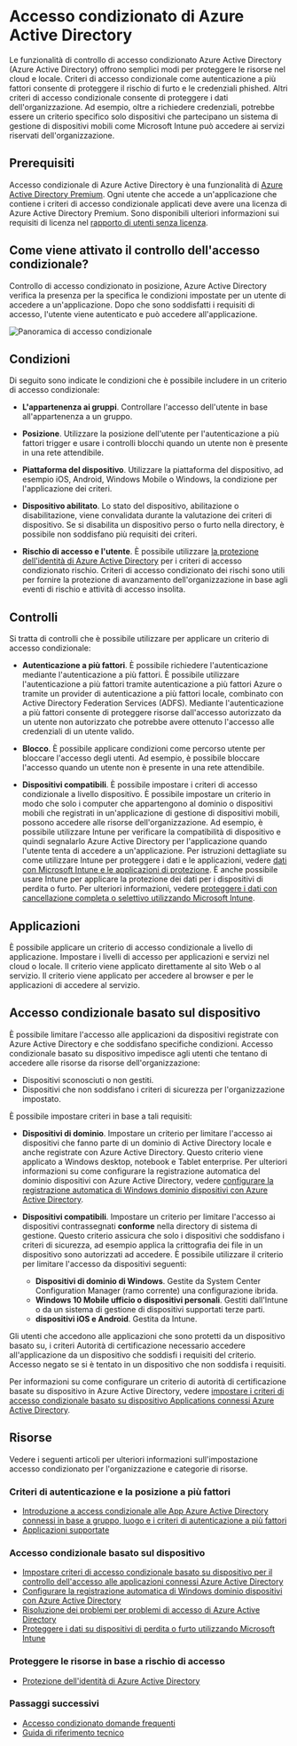 <Properties
    pageTitle="Accesso condizionale di Azure Active Directory | Microsoft Azure"  
    description="Utilizzare il controllo dell'accesso condizionale di Azure Active Directory per cercare specifiche condizioni per l'autenticazione per l'accesso alle applicazioni."  
    services="active-directory"
    keywords="accesso condizionato per App, l'accesso condizionale con Azure Active Directory, l'accesso sicuro a risorse aziendali, criteri di accesso condizionale"
    documentationCenter=""
    authors="markusvi"
    manager="femila"
    editor=""/>

<tags
    ms.service="active-directory"
    ms.devlang="na"
    ms.topic="article"
    ms.tgt_pltfrm="na"
    ms.workload="identity"
    ms.date="09/21/2016"
    ms.author="markvi"/>


# <a name="conditional-access-in-azure-active-directory"></a>Accesso condizionato di Azure Active Directory   

Le funzionalità di controllo di accesso condizionato Azure Active Directory (Azure Active Directory) offrono semplici modi per proteggere le risorse nel cloud e locale. Criteri di accesso condizionale come autenticazione a più fattori consente di proteggere il rischio di furto e le credenziali phished. Altri criteri di accesso condizionale consente di proteggere i dati dell'organizzazione. Ad esempio, oltre a richiedere credenziali, potrebbe essere un criterio specifico solo dispositivi che partecipano un sistema di gestione di dispositivi mobili come Microsoft Intune può accedere ai servizi riservati dell'organizzazione.


## <a name="prerequisites"></a>Prerequisiti

Accesso condizionale di Azure Active Directory è una funzionalità di [Azure Active Directory Premium](http://www.microsoft.com/identity). Ogni utente che accede a un'applicazione che contiene i criteri di accesso condizionale applicati deve avere una licenza di Azure Active Directory Premium. Sono disponibili ulteriori informazioni sui requisiti di licenza nel [rapporto di utenti senza licenza](https://aka.ms/utc5ix).


## <a name="how-is-conditional-access-control-enforced"></a>Come viene attivato il controllo dell'accesso condizionale?  

Controllo di accesso condizionato in posizione, Azure Active Directory verifica la presenza per la specifica le condizioni impostate per un utente di accedere a un'applicazione. Dopo che sono soddisfatti i requisiti di accesso, l'utente viene autenticato e può accedere all'applicazione.  

![Panoramica di accesso condizionale](./media/active-directory-conditional-access/conditionalaccess-overview.png)

## <a name="conditions"></a>Condizioni

Di seguito sono indicate le condizioni che è possibile includere in un criterio di accesso condizionale:

- **L'appartenenza ai gruppi**. Controllare l'accesso dell'utente in base all'appartenenza a un gruppo.

- **Posizione**. Utilizzare la posizione dell'utente per l'autenticazione a più fattori trigger e usare i controlli blocchi quando un utente non è presente in una rete attendibile.

- **Piattaforma del dispositivo**. Utilizzare la piattaforma del dispositivo, ad esempio iOS, Android, Windows Mobile o Windows, la condizione per l'applicazione dei criteri.

- **Dispositivo abilitato**. Lo stato del dispositivo, abilitazione o disabilitazione, viene convalidata durante la valutazione dei criteri di dispositivo. Se si disabilita un dispositivo perso o furto nella directory, è possibile non soddisfano più requisiti dei criteri.

- **Rischio di accesso e l'utente**. È possibile utilizzare [la protezione dell'identità di Azure Active Directory](active-directory-identityprotection.md) per i criteri di accesso condizionato rischio. Criteri di accesso condizionato dei rischi sono utili per fornire la protezione di avanzamento dell'organizzazione in base agli eventi di rischio e attività di accesso insolita.


## <a name="controls"></a>Controlli

Si tratta di controlli che è possibile utilizzare per applicare un criterio di accesso condizionale:

- **Autenticazione a più fattori**. È possibile richiedere l'autenticazione mediante l'autenticazione a più fattori. È possibile utilizzare l'autenticazione a più fattori tramite autenticazione a più fattori Azure o tramite un provider di autenticazione a più fattori locale, combinato con Active Directory Federation Services (ADFS). Mediante l'autenticazione a più fattori consente di proteggere risorse dall'accesso autorizzato da un utente non autorizzato che potrebbe avere ottenuto l'accesso alle credenziali di un utente valido.

- **Blocco**. È possibile applicare condizioni come percorso utente per bloccare l'accesso degli utenti. Ad esempio, è possibile bloccare l'accesso quando un utente non è presente in una rete attendibile.

- **Dispositivi compatibili**. È possibile impostare i criteri di accesso condizionale a livello dispositivo. È possibile impostare un criterio in modo che solo i computer che appartengono al dominio o dispositivi mobili che registrati in un'applicazione di gestione di dispositivi mobili, possono accedere alle risorse dell'organizzazione. Ad esempio, è possibile utilizzare Intune per verificare la compatibilità di dispositivo e quindi segnalarlo Azure Active Directory per l'applicazione quando l'utente tenta di accedere a un'applicazione. Per istruzioni dettagliate su come utilizzare Intune per proteggere i dati e le applicazioni, vedere [dati con Microsoft Intune e le applicazioni di protezione](https://docs.microsoft.com/intune/deploy-use/protect-apps-and-data-with-microsoft-intune). È anche possibile usare Intune per applicare la protezione dei dati per i dispositivi di perdita o furto. Per ulteriori informazioni, vedere [proteggere i dati con cancellazione completa o selettivo utilizzando Microsoft Intune](https://docs.microsoft.com/intune/deploy-use/use-remote-wipe-to-help-protect-data-using-microsoft-intune).

## <a name="applications"></a>Applicazioni

È possibile applicare un criterio di accesso condizionale a livello di applicazione. Impostare i livelli di accesso per applicazioni e servizi nel cloud o locale. Il criterio viene applicato direttamente al sito Web o al servizio. Il criterio viene applicato per accedere al browser e per le applicazioni di accedere al servizio.


## <a name="device-based-conditional-access"></a>Accesso condizionale basato sul dispositivo

È possibile limitare l'accesso alle applicazioni da dispositivi registrate con Azure Active Directory e che soddisfano specifiche condizioni. Accesso condizionale basato su dispositivo impedisce agli utenti che tentano di accedere alle risorse da risorse dell'organizzazione:

- Dispositivi sconosciuti o non gestiti.
- Dispositivi che non soddisfano i criteri di sicurezza per l'organizzazione impostato.

È possibile impostare criteri in base a tali requisiti:

- **Dispositivi di dominio**. Impostare un criterio per limitare l'accesso ai dispositivi che fanno parte di un dominio di Active Directory locale e anche registrate con Azure Active Directory. Questo criterio viene applicato a Windows desktop, notebook e Tablet enterprise.
Per ulteriori informazioni su come configurare la registrazione automatica del dominio dispositivi con Azure Active Directory, vedere [configurare la registrazione automatica di Windows dominio dispositivi con Azure Active Directory](active-directory-conditional-access-automatic-device-registration-setup.md).

- **Dispositivi compatibili**. Impostare un criterio per limitare l'accesso ai dispositivi contrassegnati **conforme** nella directory di sistema di gestione. Questo criterio assicura che solo i dispositivi che soddisfano i criteri di sicurezza, ad esempio applica la crittografia dei file in un dispositivo sono autorizzati ad accedere. È possibile utilizzare il criterio per limitare l'accesso da dispositivi seguenti:

    - **Dispositivi di dominio di Windows**. Gestite da System Center Configuration Manager (ramo corrente) una configurazione ibrida.
    - **Windows 10 Mobile ufficio o dispositivi personali**. Gestiti dall'Intune o da un sistema di gestione di dispositivi supportati terze parti.
    - **dispositivi iOS e Android**. Gestita da Intune.


Gli utenti che accedono alle applicazioni che sono protetti da un dispositivo basato su, i criteri Autorità di certificazione necessario accedere all'applicazione da un dispositivo che soddisfi i requisiti del criterio. Accesso negato se si è tentato in un dispositivo che non soddisfa i requisiti.

Per informazioni su come configurare un criterio di autorità di certificazione basate su dispositivo in Azure Active Directory, vedere [impostare i criteri di accesso condizionale basato su dispositivo Applications connessi Azure Active Directory](active-directory-conditional-access-policy-connected-applications.md).

## <a name="resources"></a>Risorse

Vedere i seguenti articoli per ulteriori informazioni sull'impostazione accesso condizionato per l'organizzazione e categorie di risorse.


### <a name="multi-factor-authentication-and-location-policies"></a>Criteri di autenticazione e la posizione a più fattori

- [Introduzione a access condizionale alle App Azure Active Directory connessi in base a gruppo, luogo e i criteri di autenticazione a più fattori](active-directory-conditional-access-azuread-connected-apps.md)
- [Applicazioni supportate](active-directory-conditional-access-supported-apps.md)


### <a name="device-based-conditional-access"></a>Accesso condizionale basato sul dispositivo

- [Impostare criteri di accesso condizionale basato su dispositivo per il controllo dell'accesso alle applicazioni connessi Azure Active Directory](active-directory-conditional-access-policy-connected-applications.md)
- [Configurare la registrazione automatica di Windows dominio dispositivi con Azure Active Directory](active-directory-conditional-access-automatic-device-registration-setup.md)
- [Risoluzione dei problemi per problemi di accesso di Azure Active Directory](active-directory-conditional-access-device-remediation.md)
- [Proteggere i dati su dispositivi di perdita o furto utilizzando Microsoft Intune](https://docs.microsoft.com/intune/deploy-use/use-remote-wipe-to-help-protect-data-using-microsoft-intune)


### <a name="protect-resources-based-on-sign-in-risk"></a>Proteggere le risorse in base a rischio di accesso

-   [Protezione dell'identità di Azure Active Directory](active-directory-identityprotection.md)

### <a name="next-steps"></a>Passaggi successivi

- [Accesso condizionato domande frequenti](active-directory-conditional-faqs.md)
- [Guida di riferimento tecnico](active-directory-conditional-access-technical-reference.md)
